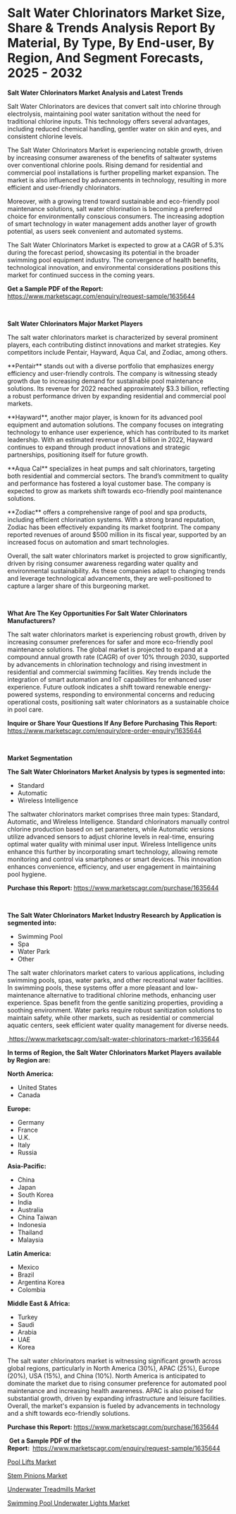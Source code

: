 <p><h1>Salt Water Chlorinators Market Size, Share & Trends Analysis Report By Material, By Type, By End-user, By Region, And Segment Forecasts, 2025 - 2032</h1></p><p><strong>Salt Water Chlorinators Market Analysis and Latest Trends</strong></p>
<p><p>Salt Water Chlorinators are devices that convert salt into chlorine through electrolysis, maintaining pool water sanitation without the need for traditional chlorine inputs. This technology offers several advantages, including reduced chemical handling, gentler water on skin and eyes, and consistent chlorine levels.</p><p>The Salt Water Chlorinators Market is experiencing notable growth, driven by increasing consumer awareness of the benefits of saltwater systems over conventional chlorine pools. Rising demand for residential and commercial pool installations is further propelling market expansion. The market is also influenced by advancements in technology, resulting in more efficient and user-friendly chlorinators.</p><p>Moreover, with a growing trend toward sustainable and eco-friendly pool maintenance solutions, salt water chlorination is becoming a preferred choice for environmentally conscious consumers. The increasing adoption of smart technology in water management adds another layer of growth potential, as users seek convenient and automated systems.</p><p>The Salt Water Chlorinators Market is expected to grow at a CAGR of 5.3% during the forecast period, showcasing its potential in the broader swimming pool equipment industry. The convergence of health benefits, technological innovation, and environmental considerations positions this market for continued success in the coming years.</p></p>
<p><strong>Get a Sample PDF of the Report:&nbsp;</strong> <a href="https://www.marketscagr.com/enquiry/request-sample/1635644?utm_campaign=2106&utm_medium=2&utm_source=Github&utm_content=ia&utm_term=08042025&utm_id=salt-water-chlorinators">https://www.marketscagr.com/enquiry/request-sample/1635644</a></p>
<p>&nbsp;</p>
<p><strong>Salt Water Chlorinators Major Market Players</strong></p>
<p><p>The salt water chlorinators market is characterized by several prominent players, each contributing distinct innovations and market strategies. Key competitors include Pentair, Hayward, Aqua Cal, and Zodiac, among others.</p><p>**Pentair** stands out with a diverse portfolio that emphasizes energy efficiency and user-friendly controls. The company is witnessing steady growth due to increasing demand for sustainable pool maintenance solutions. Its revenue for 2022 reached approximately $3.3 billion, reflecting a robust performance driven by expanding residential and commercial pool markets.</p><p>**Hayward**, another major player, is known for its advanced pool equipment and automation solutions. The company focuses on integrating technology to enhance user experience, which has contributed to its market leadership. With an estimated revenue of $1.4 billion in 2022, Hayward continues to expand through product innovations and strategic partnerships, positioning itself for future growth.</p><p>**Aqua Cal** specializes in heat pumps and salt chlorinators, targeting both residential and commercial sectors. The brand’s commitment to quality and performance has fostered a loyal customer base. The company is expected to grow as markets shift towards eco-friendly pool maintenance solutions.</p><p>**Zodiac** offers a comprehensive range of pool and spa products, including efficient chlorination systems. With a strong brand reputation, Zodiac has been effectively expanding its market footprint. The company reported revenues of around $500 million in its fiscal year, supported by an increased focus on automation and smart technologies.</p><p>Overall, the salt water chlorinators market is projected to grow significantly, driven by rising consumer awareness regarding water quality and environmental sustainability. As these companies adapt to changing trends and leverage technological advancements, they are well-positioned to capture a larger share of this burgeoning market.</p></p>
<p>&nbsp;</p>
<p><strong>What Are The Key Opportunities For Salt Water Chlorinators Manufacturers?</strong></p>
<p><p>The salt water chlorinators market is experiencing robust growth, driven by increasing consumer preferences for safer and more eco-friendly pool maintenance solutions. The global market is projected to expand at a compound annual growth rate (CAGR) of over 10% through 2030, supported by advancements in chlorination technology and rising investment in residential and commercial swimming facilities. Key trends include the integration of smart automation and IoT capabilities for enhanced user experience. Future outlook indicates a shift toward renewable energy-powered systems, responding to environmental concerns and reducing operational costs, positioning salt water chlorinators as a sustainable choice in pool care.</p></p>
<p><strong>Inquire or Share Your Questions If Any Before Purchasing This Report:</strong> <a href="https://www.marketscagr.com/enquiry/pre-order-enquiry/1635644?utm_campaign=2106&utm_medium=2&utm_source=Github&utm_content=ia&utm_term=08042025&utm_id=salt-water-chlorinators">https://www.marketscagr.com/enquiry/pre-order-enquiry/1635644</a></p>
<p>&nbsp;</p>
<p><strong>Market Segmentation</strong></p>
<p><strong>The Salt Water Chlorinators Market Analysis by types is segmented into:</strong></p>
<p><ul><li>Standard</li><li>Automatic</li><li>Wireless Intelligence</li></ul></p>
<p><p>The saltwater chlorinators market comprises three main types: Standard, Automatic, and Wireless Intelligence. Standard chlorinators manually control chlorine production based on set parameters, while Automatic versions utilize advanced sensors to adjust chlorine levels in real-time, ensuring optimal water quality with minimal user input. Wireless Intelligence units enhance this further by incorporating smart technology, allowing remote monitoring and control via smartphones or smart devices. This innovation enhances convenience, efficiency, and user engagement in maintaining pool hygiene.</p></p>
<p><strong>Purchase this Report:&nbsp;</strong><a href="https://www.marketscagr.com/purchase/1635644?utm_campaign=2106&utm_medium=2&utm_source=Github&utm_content=ia&utm_term=08042025&utm_id=salt-water-chlorinators">https://www.marketscagr.com/purchase/1635644</a></p>
<p>&nbsp;</p>
<p><strong>The Salt Water Chlorinators Market Industry Research by Application is segmented into:</strong></p>
<p><ul><li>Swimming Pool</li><li>Spa</li><li>Water Park</li><li>Other</li></ul></p>
<p><p>The salt water chlorinators market caters to various applications, including swimming pools, spas, water parks, and other recreational water facilities. In swimming pools, these systems offer a more pleasant and low-maintenance alternative to traditional chlorine methods, enhancing user experience. Spas benefit from the gentle sanitizing properties, providing a soothing environment. Water parks require robust sanitization solutions to maintain safety, while other markets, such as residential or commercial aquatic centers, seek efficient water quality management for diverse needs.</p></p>
<p><a href="https://www.marketscagr.com/salt-water-chlorinators-market-r1635644?utm_campaign=2106&utm_medium=2&utm_source=Github&utm_content=ia&utm_term=08042025&utm_id=salt-water-chlorinators">&nbsp;https://www.marketscagr.com/salt-water-chlorinators-market-r1635644</a></p>
<p><strong>In terms of Region, the Salt Water Chlorinators Market Players available by Region are:</strong></p>
<p>
    <p> <strong> North America: </strong>
        <ul>
            <li>United States</li>
            <li>Canada</li>
        </ul>
        </p> 
    <p> <strong> Europe: </strong>
        <ul>
            <li>Germany</li>
            <li>France</li>
            <li>U.K.</li>
            <li>Italy</li>
            <li>Russia</li>
        </ul>
        </p> 
    <p> <strong> Asia-Pacific: </strong>
        <ul>
            <li>China</li>
            <li>Japan</li>
            <li>South Korea</li>
            <li>India</li>
            <li>Australia</li>
            <li>China Taiwan</li>
            <li>Indonesia</li>
            <li>Thailand</li>
            <li>Malaysia</li>
        </ul>
        </p> 
    <p> <strong> Latin America: </strong>
        <ul>
            <li>Mexico</li>
            <li>Brazil</li>
            <li>Argentina Korea</li>
            <li>Colombia</li>
        </ul>
        </p> 
    <p> <strong> Middle East & Africa: </strong>
        <ul>
            <li>Turkey</li>
            <li>Saudi</li>
            <li>Arabia</li>
            <li>UAE</li>
            <li>Korea</li>
        </ul>
    </p>
    </p>
<p><p>The salt water chlorinators market is witnessing significant growth across global regions, particularly in North America (30%), APAC (25%), Europe (20%), USA (15%), and China (10%). North America is anticipated to dominate the market due to rising consumer preference for automated pool maintenance and increasing health awareness. APAC is also poised for substantial growth, driven by expanding infrastructure and leisure facilities. Overall, the market's expansion is fueled by advancements in technology and a shift towards eco-friendly solutions.</p></p>
<p><strong>Purchase this Report: </strong><a href="https://www.marketscagr.com/purchase/1635644?utm_campaign=2106&utm_medium=2&utm_source=Github&utm_content=ia&utm_term=08042025&utm_id=salt-water-chlorinators">https://www.marketscagr.com/purchase/1635644</a></p>
<p>&nbsp;<strong>Get a Sample PDF of the Report:&nbsp;&nbsp;</strong><a href="https://www.marketscagr.com/enquiry/request-sample/1635644?utm_campaign=2106&utm_medium=2&utm_source=Github&utm_content=ia&utm_term=08042025&utm_id=salt-water-chlorinators">https://www.marketscagr.com/enquiry/request-sample/1635644</a></p>
<p><strong></strong></p>
<p><p><a href="https://github.com/YashRP12/Market-Research-Report-List-7/blob/main/pool-lifts-market.md?utm_campaign=2106&utm_medium=2&utm_source=Github&utm_content=ia&utm_term=08042025&utm_id=salt-water-chlorinators">Pool Lifts Market</a></p><p><a href="https://github.com/duerknikko44/Market-Research-Report-List-1/blob/main/stem-pinions-market.md?utm_campaign=2106&utm_medium=2&utm_source=Github&utm_content=ia&utm_term=08042025&utm_id=salt-water-chlorinators">Stem Pinions Market</a></p><p><a href="https://github.com/darouthiamnl/Market-Research-Report-List-1/blob/main/underwater-treadmills-market.md?utm_campaign=2106&utm_medium=2&utm_source=Github&utm_content=ia&utm_term=08042025&utm_id=salt-water-chlorinators">Underwater Treadmills Market</a></p><p><a href="https://github.com/kreilkoffas4/Market-Research-Report-List-1/blob/main/swimming-pool-underwater-lights-market.md?utm_campaign=2106&utm_medium=2&utm_source=Github&utm_content=ia&utm_term=08042025&utm_id=salt-water-chlorinators">Swimming Pool Underwater Lights Market</a></p></p>